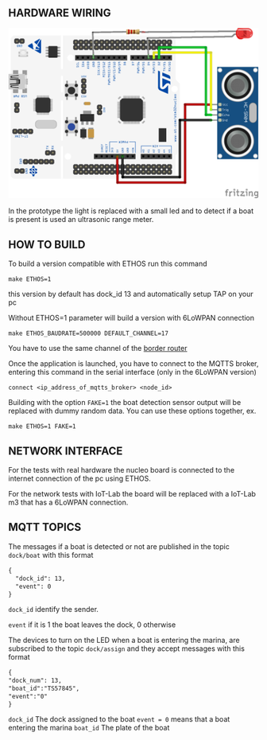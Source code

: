 ## HARDWARE WIRING

![Hardware monitor connection](../../../resources/images/dock_device_connection.png)

In the prototype the light is replaced with a small led and to detect if a boat is present
is used an ultrasonic range meter.

## HOW TO BUILD

To build a version compatible with ETHOS run this command
```
make ETHOS=1
```
this version by default has dock_id 13 and automatically setup TAP on your pc

Without ETHOS=1 parameter will build a version with 6LoWPAN connection
```
make ETHOS_BAUDRATE=500000 DEFAULT_CHANNEL=17
```
You have to use the same channel of the [border router](https://github.com/RIOT-OS/RIOT/tree/master/examples/gnrc_border_router)

Once the application is launched, you have to connect to the MQTTS broker, entering
this command in the serial interface (only in the 6LoWPAN version)

```
connect <ip_address_of_mqtts_broker> <node_id>
```
Building with the option `FAKE=1` the boat detection sensor output will be replaced with dummy random data.
You can use these options together, ex.
```
make ETHOS=1 FAKE=1
```

## NETWORK INTERFACE

For the tests with real hardware the nucleo board is connected to the internet connection of the pc using ETHOS.

For the network tests with IoT-Lab the board will be replaced with a IoT-Lab m3 that has a 6LoWPAN connection.

## MQTT TOPICS
The messages if a boat is detected or not are published in the topic `dock/boat` with this format
```
{
  "dock_id": 13,
  "event": 0
}
```
`dock_id` identify the sender.

`event` if it is 1 the boat leaves the dock, 0 otherwise

The devices to turn on the LED when a boat is entering the marina, are subscribed to the topic `dock/assign` and 
they accept messages with this format
```
{
"dock_num": 13,
"boat_id":"TS57845",
"event":"0"
}
```
`dock_id` The dock assigned to the boat
`event = 0` means that a boat entering the marina
`boat_id` The plate of the boat